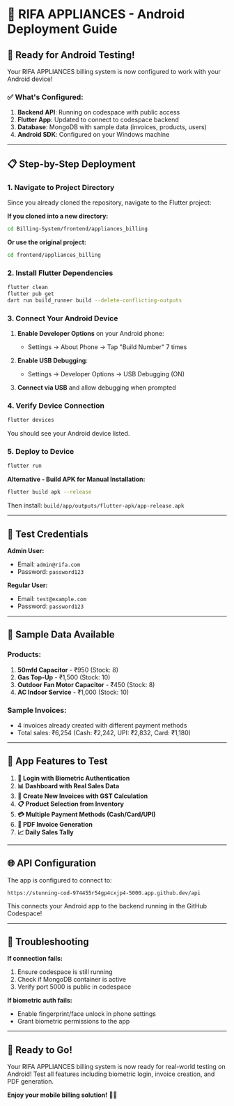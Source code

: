 # 📱 **RIFA APPLIANCES - Android Deployment Guide**

## 🚀 **Ready for Android Testing!**

Your RIFA APPLIANCES billing system is now configured to work with your Android device!

### ✅ **What's Configured:**

1. **Backend API**: Running on codespace with public access
2. **Flutter App**: Updated to connect to codespace backend
3. **Database**: MongoDB with sample data (invoices, products, users)
4. **Android SDK**: Configured on your Windows machine

---

## 📋 **Step-by-Step Deployment**

### **1. Navigate to Project Directory**

Since you already cloned the repository, navigate to the Flutter project:

**If you cloned into a new directory:**
```bash
cd Billing-System/frontend/appliances_billing
```

**Or use the original project:**
```bash
cd frontend/appliances_billing
```

### **2. Install Flutter Dependencies**

```bash
flutter clean
flutter pub get
dart run build_runner build --delete-conflicting-outputs
```

### **3. Connect Your Android Device**

1. **Enable Developer Options** on your Android phone:
   - Settings → About Phone → Tap "Build Number" 7 times
   
2. **Enable USB Debugging**:
   - Settings → Developer Options → USB Debugging (ON)
   
3. **Connect via USB** and allow debugging when prompted

### **4. Verify Device Connection**

```bash
flutter devices
```

You should see your Android device listed.

### **5. Deploy to Device**

```bash
flutter run
```

**Alternative - Build APK for Manual Installation:**
```bash
flutter build apk --release
```
Then install: `build/app/outputs/flutter-apk/app-release.apk`

---

## 🎯 **Test Credentials**

**Admin User:**
- Email: `admin@rifa.com` 
- Password: `password123`

**Regular User:**
- Email: `test@example.com`
- Password: `password123`

---

## 🏪 **Sample Data Available**

### **Products:**
1. **50mfd Capacitor** - ₹950 (Stock: 8)
2. **Gas Top-Up** - ₹1,500 (Stock: 10)
3. **Outdoor Fan Motor Capacitor** - ₹450 (Stock: 8)
4. **AC Indoor Service** - ₹1,000 (Stock: 10)

### **Sample Invoices:**
- 4 invoices already created with different payment methods
- Total sales: ₹6,254 (Cash: ₹2,242, UPI: ₹2,832, Card: ₹1,180)

---

## 📲 **App Features to Test**

1. **🔐 Login with Biometric Authentication**
2. **📊 Dashboard with Real Sales Data**
3. **🧾 Create New Invoices with GST Calculation**
4. **📋 Product Selection from Inventory**
5. **💳 Multiple Payment Methods (Cash/Card/UPI)**
6. **📄 PDF Invoice Generation**
7. **📈 Daily Sales Tally**

---

## 🌐 **API Configuration**

The app is configured to connect to:
```
https://stunning-cod-974455r54gp4cxjp4-5000.app.github.dev/api
```

This connects your Android app to the backend running in the GitHub Codespace!

---

## 🔧 **Troubleshooting**

**If connection fails:**
1. Ensure codespace is still running
2. Check if MongoDB container is active
3. Verify port 5000 is public in codespace

**If biometric auth fails:**
- Enable fingerprint/face unlock in phone settings
- Grant biometric permissions to the app

---

## 🎉 **Ready to Go!**

Your RIFA APPLIANCES billing system is now ready for real-world testing on Android! 
Test all features including biometric login, invoice creation, and PDF generation.

**Enjoy your mobile billing solution!** 📱✨